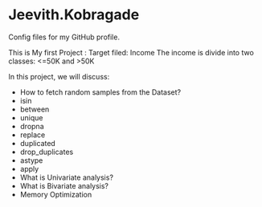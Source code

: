 # Jeevith.Kobragade
Config files for my GitHub profile.
 
This is My first Project :
Target filed: Income
The income is divide into two classes: <=50K and >50K

In this project, we will discuss:
- How to fetch random samples from the Dataset?
- isin
- between
- unique
- dropna
- replace
- duplicated
- drop_duplicates
- astype
- apply
- What is Univariate analysis?
- What is Bivariate analysis?
- Memory Optimization

